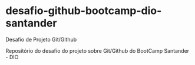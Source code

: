 # desafio-github-bootcamp-dio-santander
Desafio de Projeto Git/Github

Repositório do desafio do projeto sobre Git/Github do BootCamp Santander - DIO
